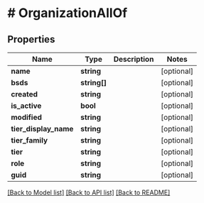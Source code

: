 # # OrganizationAllOf

## Properties

Name | Type | Description | Notes
------------ | ------------- | ------------- | -------------
**name** | **string** |  | [optional]
**bsds** | **string[]** |  | [optional]
**created** | **string** |  | [optional]
**is_active** | **bool** |  | [optional]
**modified** | **string** |  | [optional]
**tier_display_name** | **string** |  | [optional]
**tier_family** | **string** |  | [optional]
**tier** | **string** |  | [optional]
**role** | **string** |  | [optional]
**guid** | **string** |  | [optional]

[[Back to Model list]](../../README.md#models) [[Back to API list]](../../README.md#endpoints) [[Back to README]](../../README.md)

